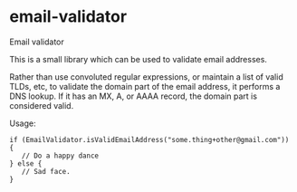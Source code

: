 # email-validator
Email validator

This is a small library which can be used to validate email addresses.

Rather than use convoluted regular expressions, or maintain a list of valid TLDs, etc, to validate the domain part of the email address, it performs a DNS lookup.
If it has an MX, A, or AAAA record, the domain part is considered valid.


Usage:

```
if (EmailValidator.isValidEmailAddress("some.thing+other@gmail.com")) {
   // Do a happy dance
} else {
   // Sad face.
}
```
